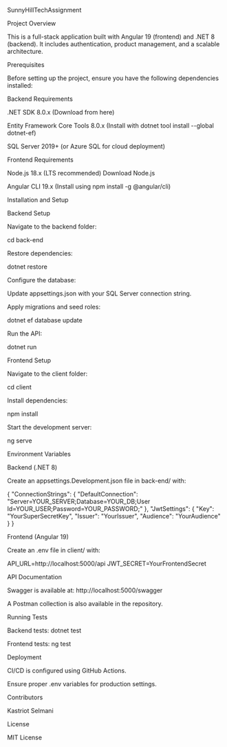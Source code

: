 SunnyHillTechAssignment

Project Overview

This is a full-stack application built with Angular 19 (frontend) and .NET 8 (backend). It includes authentication, product management, and a scalable architecture.

Prerequisites

Before setting up the project, ensure you have the following dependencies installed:

Backend Requirements

.NET SDK 8.0.x (Download from here)

Entity Framework Core Tools 8.0.x (Install with dotnet tool install --global dotnet-ef)

SQL Server 2019+ (or Azure SQL for cloud deployment)

Frontend Requirements

Node.js 18.x (LTS recommended) Download Node.js

Angular CLI 19.x (Install using npm install -g @angular/cli)

Installation and Setup

Backend Setup

Navigate to the backend folder:

cd back-end

Restore dependencies:

dotnet restore

Configure the database:

Update appsettings.json with your SQL Server connection string.

Apply migrations and seed roles:

dotnet ef database update

Run the API:

dotnet run

Frontend Setup

Navigate to the client folder:

cd client

Install dependencies:

npm install

Start the development server:

ng serve

Environment Variables

Backend (.NET 8)

Create an appsettings.Development.json file in back-end/ with:

{
  "ConnectionStrings": {
    "DefaultConnection": "Server=YOUR_SERVER;Database=YOUR_DB;User Id=YOUR_USER;Password=YOUR_PASSWORD;"
  },
  "JwtSettings": {
    "Key": "YourSuperSecretKey",
    "Issuer": "YourIssuer",
    "Audience": "YourAudience"
  }
}

Frontend (Angular 19)

Create an .env file in client/ with:

API_URL=http://localhost:5000/api
JWT_SECRET=YourFrontendSecret

API Documentation

Swagger is available at: http://localhost:5000/swagger

A Postman collection is also available in the repository.

Running Tests

Backend tests: dotnet test

Frontend tests: ng test

Deployment

CI/CD is configured using GitHub Actions.

Ensure proper .env variables for production settings.

Contributors

Kastriot Selmani

License

MIT License

